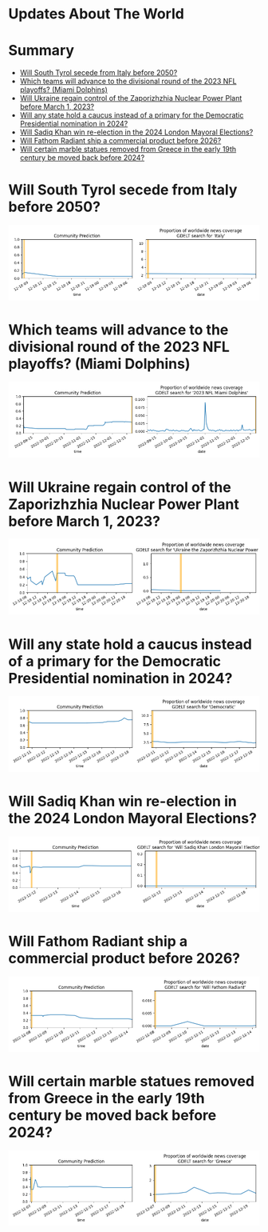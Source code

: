 
Updates About The World
=======================

Summary
=======

* [Will South Tyrol secede from Italy before 2050?](#will-south-tyrol-secede-from-italy-before-2050)
* [Which teams will advance to the divisional round of the 2023 NFL playoffs? (Miami Dolphins)](#which-teams-will-advance-to-the-divisional-round-of-the-2023-nfl-playoffs-miami-dolphins)
* [Will Ukraine regain control of the Zaporizhzhia Nuclear Power Plant before March 1, 2023?](#will-ukraine-regain-control-of-the-zaporizhzhia-nuclear-power-plant-before-march-1-2023)
* [Will any state hold a caucus instead of a primary for the Democratic Presidential nomination in 2024?](#will-any-state-hold-a-caucus-instead-of-a-primary-for-the-democratic-presidential-nomination-in-2024)
* [Will Sadiq Khan win re-election in the 2024 London Mayoral Elections?](#will-sadiq-khan-win-re-election-in-the-2024-london-mayoral-elections)
* [Will Fathom Radiant ship a commercial product before 2026?](#will-fathom-radiant-ship-a-commercial-product-before-2026)
* [Will certain marble statues removed from Greece in the early 19th century be moved back before 2024?](#will-certain-marble-statues-removed-from-greece-in-the-early-19th-century-be-moved-back-before-2024)

# Will South Tyrol secede from Italy before 2050?


![South Tyrolean Secession](assets/01.png)
# Which teams will advance to the divisional round of the 2023 NFL playoffs? (Miami Dolphins)


![Miami Dolphins](assets/02.png)
# Will Ukraine regain control of the Zaporizhzhia Nuclear Power Plant before March 1, 2023?


![Ukraine controls ZNPP by March 2023](assets/03.png)
# Will any state hold a caucus instead of a primary for the Democratic Presidential nomination in 2024?


![Any State Dem Pres. Caucus in 2024](assets/06.png)
# Will Sadiq Khan win re-election in the 2024 London Mayoral Elections?


![Sadiq Khan re-elected in 2024](assets/07.png)
# Will Fathom Radiant ship a commercial product before 2026?


![Fathom Radiant Product Launch by 2026](assets/09.png)
# Will certain marble statues removed from Greece in the early 19th century be moved back before 2024?


![Will certain statues go to Greece by 2024?](assets/10.png)